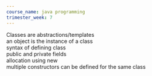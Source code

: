 ```yaml
---
course_name: java programming
trimester_week: 7
---
```


Classes are abstractions/templates   
an object is the instance of a class   
syntax of defining class   
public and private fields   
allocation using new   
multiple constructors can be defined for the same class   
   
